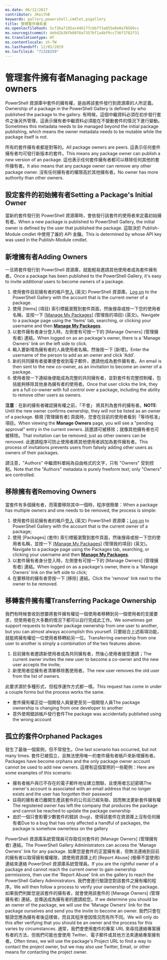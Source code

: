 ```yaml
---
ms.date: 06/12/2017
contributor: JKeithB
keywords: gallery,powershell,cmdlet,psgallery
title: 管理套件擁有者
ms.openlocfilehash: 5cf26a7195ac446177cbb7f3a055e8e0a78569cc
ms.sourcegitcommit: debd2b38fb8070a7357bf1a4bf9cc736f3702f31
ms.translationtype: HT
ms.contentlocale: zh-TW
ms.lasthandoff: 12/05/2019
ms.locfileid: "71328259"
---
```

# <a name="managing-package-owners"></a><span data-ttu-id="3c956-103">管理套件擁有者</span><span class="sxs-lookup"><span data-stu-id="3c956-103">Managing package owners</span></span>

<span data-ttu-id="3c956-104">PowerShell 資源庫中套件的擁有權，是由將該套件發行到資源庫的人所定義。</span><span class="sxs-lookup"><span data-stu-id="3c956-104">Ownership of a package in the PowerShell Gallery is defined by who published the package to the gallery.</span></span>
<span data-ttu-id="3c956-105">有時候，這個中繼資料必須在初步發行套件之後另外管理，這表示擁有者中繼資料必須能在不變動套件的情況下進行變動。</span><span class="sxs-lookup"><span data-stu-id="3c956-105">Sometimes this metadata needs to be managed beyond the initial package publishing, which means the owner metadata needs to be mutable while the package itself is not.</span></span>

<span data-ttu-id="3c956-106">所有的套件擁有者都是對等的。</span><span class="sxs-lookup"><span data-stu-id="3c956-106">All package owners are peers.</span></span>
<span data-ttu-id="3c956-107">這表示任何套件擁有者均可發行新版本的套件。</span><span class="sxs-lookup"><span data-stu-id="3c956-107">This means any package owner can publish a new version of an package.</span></span> <span data-ttu-id="3c956-108">這也表示任何套件擁有者都可以移除任何其他的套件擁有者。</span><span class="sxs-lookup"><span data-stu-id="3c956-108">It also means that any package owner can remove any other package owner.</span></span>
<span data-ttu-id="3c956-109">沒有任何擁有者的權限高於其他擁有者。</span><span class="sxs-lookup"><span data-stu-id="3c956-109">No owner has more authority than other owners.</span></span>

## <a name="setting-a-packages-initial-owner"></a><span data-ttu-id="3c956-110">設定套件的初始擁有者</span><span class="sxs-lookup"><span data-stu-id="3c956-110">Setting a Package's Initial Owner</span></span>

<span data-ttu-id="3c956-111">當新的套件發行到 PowerShell 資源庫時，會依發行該套件的使用者來定義初始擁有者。</span><span class="sxs-lookup"><span data-stu-id="3c956-111">When a new package is published to PowerShell Gallery, the initial owner is defined by the user that published the package.</span></span> <span data-ttu-id="3c956-112">這取決於 Publish-Module cmdlet 中使用了誰的 API 金鑰。</span><span class="sxs-lookup"><span data-stu-id="3c956-112">This is determined by whose API key was used in the Publish-Module cmdlet.</span></span>

## <a name="adding-owners"></a><span data-ttu-id="3c956-113">新增擁有者</span><span class="sxs-lookup"><span data-stu-id="3c956-113">Adding Owners</span></span>

<span data-ttu-id="3c956-114">一旦將套件發行到 PowerShell 資源庫，就能輕易邀請其他使用者成為套件擁有者。</span><span class="sxs-lookup"><span data-stu-id="3c956-114">Once a package has been published to the PowerShell Gallery, it's easy to invite additional users to become owners of a package.</span></span>

1. <span data-ttu-id="3c956-115">使用套件目前擁有者的帳戶[登入](https://powershellgallery.com/users/account/LogOn) \(英文\) PowerShell 資源庫。</span><span class="sxs-lookup"><span data-stu-id="3c956-115">[Log on](https://powershellgallery.com/users/account/LogOn) to the PowerShell Gallery with the account that is the current owner of a package.</span></span>
2. <span data-ttu-id="3c956-116">使用 [Items] \(項目\) 索引標籤瀏覽到套件頁面，然後搜尋或按一下您的使用者名稱，並按一下 [[Manage My Packages]](https://www.powershellgallery.com/account/Packages)  \(管理我的項目\) \(英文\)。</span><span class="sxs-lookup"><span data-stu-id="3c956-116">Navigate to a package page using the 'Items' tab, searching, or clicking your username and then [**Manage My Packages**](https://www.powershellgallery.com/account/Packages).</span></span>
3. <span data-ttu-id="3c956-117">以套件擁有者身分登入時，左側會有可按一下的 [Manage Owners] \(管理擁有者\) 連結。</span><span class="sxs-lookup"><span data-stu-id="3c956-117">When logged on as an package's owner, there is a 'Manage Owners' link on the left side to click.</span></span>
4. <span data-ttu-id="3c956-118">輸入要新增為擁有者的人員使用者名稱，然後按一下 [新增]。</span><span class="sxs-lookup"><span data-stu-id="3c956-118">Enter the username of the person to add as an owner and click 'Add'.</span></span>
5. <span data-ttu-id="3c956-119">新的共同擁有者接著便會收到電子郵件，邀請他成為套件擁有者。</span><span class="sxs-lookup"><span data-stu-id="3c956-119">An email is then sent to the new co-owner, as an invitation to become an owner of a package.</span></span>
6. <span data-ttu-id="3c956-120">使用者按一下連結後便能成為完整的共同擁有者，並對套件有完整控制權，包括能夠移除其他身為擁有者的使用者。</span><span class="sxs-lookup"><span data-stu-id="3c956-120">Once that user clicks the link, they are a full co-owner with full control over a package, including the ability to remove other users as owners.</span></span>

<span data-ttu-id="3c956-121">**注意**：在新的擁有者確認擁有權之前，「不會」  將其列為套件的擁有者。</span><span class="sxs-lookup"><span data-stu-id="3c956-121">**NOTE**: Until the new owner confirms ownership, they *will not* be listed as an owner of a package.</span></span>
<span data-ttu-id="3c956-122">檢視 [管理擁有者]  頁面時，您會在目前的使用者看到「等待核准」項目。</span><span class="sxs-lookup"><span data-stu-id="3c956-122">When viewing the **Manage Owners** page, you will see a "pending approval" entry in the current owners.</span></span>
<span data-ttu-id="3c956-123">該邀請可被移除；就像其他擁有者也可被移除。</span><span class="sxs-lookup"><span data-stu-id="3c956-123">That invitation can be removed; just as other owners can be removed.</span></span>
<span data-ttu-id="3c956-124">此邀請程序可防止使用者將其他使用者誤加為套件擁有者。</span><span class="sxs-lookup"><span data-stu-id="3c956-124">This process of invitations prevents users from falsely adding other users as owners of their packages.</span></span>

<span data-ttu-id="3c956-125">請注意，"Authors" 中繼資料單純為自由格式的文字，只有 "Owners" 受到控制。</span><span class="sxs-lookup"><span data-stu-id="3c956-125">Note that the "Authors" metadata is purely freeform text; only "Owners" are controlled.</span></span>


## <a name="removing-owners"></a><span data-ttu-id="3c956-126">移除擁有者</span><span class="sxs-lookup"><span data-stu-id="3c956-126">Removing Owners</span></span>

<span data-ttu-id="3c956-127">當套件有多個擁有者，而需要移除其中一個時，程序很簡單：</span><span class="sxs-lookup"><span data-stu-id="3c956-127">When a package has multiple owners and one needs to be removed, the process is simple:</span></span>

1. <span data-ttu-id="3c956-128">使用套件目前擁有者的帳戶[登入](https://powershellgallery.com/users/account/LogOn) \(英文\) PowerShell 資源庫；</span><span class="sxs-lookup"><span data-stu-id="3c956-128">[Log on](https://powershellgallery.com/users/account/LogOn) to PowerShell Gallery with the account that is the current owner of a package;</span></span>
2. <span data-ttu-id="3c956-129">使用 [Packages] \(套件\) 索引標籤瀏覽到套件頁面，然後搜尋或按一下您的使用者名稱，並按一下 [[Manage My Packages]](https://www.powershellgallery.com/account/Packages)  \(管理我的項目\) \(英文\)。</span><span class="sxs-lookup"><span data-stu-id="3c956-129">Navigate to a package page using the Packages tab, searching, or clicking your username and then [**Manage My Packages**](https://www.powershellgallery.com/account/Packages).</span></span>
3. <span data-ttu-id="3c956-130">以套件擁有者身分登入時，左側會有可按一下的 [Manage Owners] \(管理擁有者\) 連結。</span><span class="sxs-lookup"><span data-stu-id="3c956-130">When logged on as a package's owner, there is a 'Manage Owners' link on the left side to click;</span></span>
4. <span data-ttu-id="3c956-131">在要移除的擁有者旁按一下 [移除] 連結。</span><span class="sxs-lookup"><span data-stu-id="3c956-131">Click the 'remove' link next to the owner to be removed.</span></span>



## <a name="transferring-package-ownership"></a><span data-ttu-id="3c956-132">移轉套件擁有權</span><span class="sxs-lookup"><span data-stu-id="3c956-132">Transferring Package Ownership</span></span>

<span data-ttu-id="3c956-133">我們有時候會收到想要將套件擁有權從一個使用者移轉到另一個使用者的支援要求，但使用者在大多數的情況下都可以自行完成此工作。</span><span class="sxs-lookup"><span data-stu-id="3c956-133">We sometimes get support requests to transfer package ownership from one user to another, but you can almost always accomplish this yourself.</span></span>
<span data-ttu-id="3c956-134">只要結合上述兩項功能，就能將擁有權從一位使用者移轉給另一位。</span><span class="sxs-lookup"><span data-stu-id="3c956-134">Transferring ownership from one user to another is simply a combination of the two features above.</span></span>

1. <span data-ttu-id="3c956-135">目前擁有者邀請新使用者成為共同擁有者，然後心使用者接受邀請；</span><span class="sxs-lookup"><span data-stu-id="3c956-135">The current owner invites the new user to become a co-owner and the new user accepts the invite;</span></span>
2. <span data-ttu-id="3c956-136">新使用者從擁有者清單移除舊使用者。</span><span class="sxs-lookup"><span data-stu-id="3c956-136">The new user removes the old user from the list of owners.</span></span>

<span data-ttu-id="3c956-137">此要求源於多種形式，但程序運作方式都一樣。</span><span class="sxs-lookup"><span data-stu-id="3c956-137">This request has come in under a couple forms but the process works the same.</span></span>

- <span data-ttu-id="3c956-138">套件擁有權正從一個開發人員變更至另一個開發人員</span><span class="sxs-lookup"><span data-stu-id="3c956-138">The package ownership is changing from one developer to another</span></span>
- <span data-ttu-id="3c956-139">意外使用錯誤帳戶發行套件</span><span class="sxs-lookup"><span data-stu-id="3c956-139">The package was accidentally published using the wrong account</span></span>


## <a name="orphaned-packages"></a><span data-ttu-id="3c956-140">孤立的套件</span><span class="sxs-lookup"><span data-stu-id="3c956-140">Orphaned Packages</span></span>

<span data-ttu-id="3c956-141">發生了最後一個案例，但不常發生。</span><span class="sxs-lookup"><span data-stu-id="3c956-141">One last scenario has occurred, but not many times.</span></span>
<span data-ttu-id="3c956-142">套件已被孤立，且無法使用唯一的套件擁有者帳戶來新增擁有者。</span><span class="sxs-lookup"><span data-stu-id="3c956-142">Packages have become orphans and the only package owner account cannot be used to add new owners.</span></span>
<span data-ttu-id="3c956-143">這裡有這個案例的一些範例：</span><span class="sxs-lookup"><span data-stu-id="3c956-143">Here are some examples of this scenario:</span></span>

- <span data-ttu-id="3c956-144">擁有者帳戶與已不存在的電子郵件地址建立關聯，且使用者忘記密碼</span><span class="sxs-lookup"><span data-stu-id="3c956-144">The owner's account is associated with an email address that no longer exists and the user has forgotten their password</span></span>
- <span data-ttu-id="3c956-145">註冊的擁有者已離開生產該套件的公司且已經失聯，因而無法更新套件擁有權</span><span class="sxs-lookup"><span data-stu-id="3c956-145">The registered owner has left the company that produces the package and cannot be reached to update the package ownership</span></span>
- <span data-ttu-id="3c956-146">由於一個只會影響少數套件的錯誤 (bug)，使得該套件在資源庫上沒有任何擁有者</span><span class="sxs-lookup"><span data-stu-id="3c956-146">Due to a bug that has only affected a handful of packages, the package is somehow ownerless on the gallery</span></span>

<span data-ttu-id="3c956-147">PowerShell 資源庫系統管理員可存取任何套件的 [Manage Owners] \(管理擁有者\) 連結。</span><span class="sxs-lookup"><span data-stu-id="3c956-147">The PowerShell Gallery Administrators can access the 'Manage Owners' link for any package.</span></span>
<span data-ttu-id="3c956-148">如果您是套件的正當擁有者，但無法連絡到目前的擁有者以取得擁有權權限，請使用資源庫上的 [Report Abuse] \(檢舉不當使用\) 連結來連絡 PowerShell 資源庫系統管理員。</span><span class="sxs-lookup"><span data-stu-id="3c956-148">If you are the rightful owner of a package and cannot reach the current owner to gain ownership permissions, then use the 'Report Abuse' link on the gallery to reach the PowerShell Gallery Administrators.</span></span>
<span data-ttu-id="3c956-149">我們會進行驗證您對該套件之擁有權的程序。</span><span class="sxs-lookup"><span data-stu-id="3c956-149">We will then follow a process to verify your ownership of the package.</span></span>
<span data-ttu-id="3c956-150">如果我們判斷您是該套件的擁有者，就會使用該套件的 [Manage Owners] \(管理擁有者\) 連結，並傳送成為擁有者的邀請給您。</span><span class="sxs-lookup"><span data-stu-id="3c956-150">If we determine you should be an owner of the package, we will use the 'Manage Owners' link for the package ourselves and send you the invite to become an owner.</span></span>
<span data-ttu-id="3c956-151">我們只會在驗證您應為擁有者後這樣做，而且其程序會因情況而有所不同。</span><span class="sxs-lookup"><span data-stu-id="3c956-151">We will only do this after verifying that you should be an owner and the process for this varies by circumstances.</span></span>
<span data-ttu-id="3c956-152">通常，我們會使用套件的專案 URL 來尋找連絡專案擁有者的方法，但我們可能也會使用 Twitter、電子郵件或其他方法來連絡專案擁有者。</span><span class="sxs-lookup"><span data-stu-id="3c956-152">Often times, we will use the package's Project URL to find a way to contact the project owner, but we may also use Twitter, Email, or other means for contacting the project owner.</span></span>
